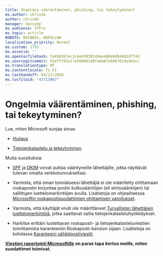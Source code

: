 ```yaml
---
title: Ongelmia väärentäminen, phishing, tai tekeytyminen?
ms.author: chrisda
author: chrisda
manager: dansimp
ms.audience: ITPro
ms.topic: article
ROBOTS: NOINDEX, NOFOLLOW
localization_priority: Normal
ms.custom: 1755
ms.assetid: ''
ms.openlocfilehash: fa6503b7ec1c4e83030149ee460e6d84602d7f4d
ms.sourcegitcommit: 55eff703a17e500681d8fa6a87eb067019ade3cc
ms.translationtype: MT
ms.contentlocale: fi-FI
ms.lasthandoff: 04/22/2020
ms.locfileid: "43713967"
---
```

# <a name="issues-with-spoofing-phishing-or-impersonation"></a>Ongelmia väärentäminen, phishing, tai tekeytyminen?

Lue, miten Microsoft suojaa sinua:

- [Huijaus](https://docs.microsoft.com/office365/securitycompliance/anti-spoofing-protection)

- [Tietojenkalastelu ja tekeytyminen](https://docs.microsoft.com/office365/securitycompliance/atp-anti-phishing)

Muita suosituksia:

- [SPF](https://docs.microsoft.com/office365/securitycompliance/set-up-spf-in-office-365-to-help-prevent-spoofing) ja [DKIM](https://docs.microsoft.com/office365/securitycompliance/use-dkim-to-validate-outbound-email) voivat auttaa vääntyneille lähettäjille, jotka näyttävät tulevan omalta verkkotunnukseltasi.

- Varmista, että oman toimialueesi lähettäjiä ei ole määritetty ohittamaan roskapostin torjuntaa postin kulkusääntöjen (eli siirtosääntöjen) tai sallittujen luettelomerkintöjen avulla. Lisätietoja on ohjeaiheessa [Microsoftin roskapostisuodattimien ohittamisen varoitukset](https://docs.microsoft.com/exchange/troubleshoot/antispam/cautions-against-bypassing-spam-filters).

- Varmista, että käyttäjät eivät ole määrittäneet [Turvallisten lähettäjien luettelomerkintöjä,](https://support.office.com/article/BE1BAEA0-BEAB-4A30-B968-9004332336CE) jotka saattavat sallia tietojenkalasteluhyökkäykset.

- Harkitse erittäin luotettavan roskaposti- ja tietojenkalasteluviestien toimittamista karanteeniin Roskaposti-kansion sijaan. Lisätietoja on kohdassa [Karanteeni-sähköpostiviestit](https://docs.microsoft.com/office365/securitycompliance/quarantine-email-messages).

**[Viestien raportointi Microsoftille](https://support.office.com/article/b5caa9f1-cdf3-4443-af8c-ff724ea719d2) on paras tapa kertoa meille, miten suodattimet toimivat.**
